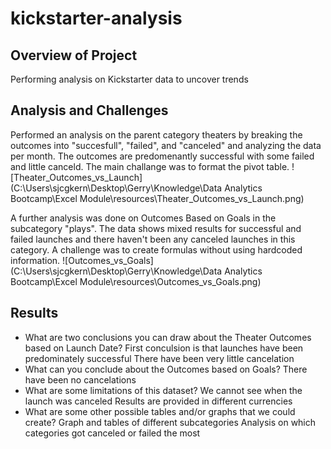 # kickstarter-analysis


## Overview of Project
Performing analysis on Kickstarter data to uncover trends

## Analysis and Challenges
Performed an analysis on the parent category theaters by breaking the outcomes into "succesfull", "failed", and "canceled" and analyzing the data per month.
The outcomes are predomenantly successful with some failed and little canceld. The main challange was to format the pivot table.
![Theater_Outcomes_vs_Launch](C:\Users\sjcgkern\Desktop\Gerry\Knowledge\Data Analytics Bootcamp\Excel Module\resources\Theater_Outcomes_vs_Launch.png)

A further analysis was done on Outcomes Based on Goals in the subcategory "plays". The data shows mixed results for successful and failed launches and there haven't been any canceled launches in this category. A challenge was to create formulas without using hardcoded information.
![Outcomes_vs_Goals](C:\Users\sjcgkern\Desktop\Gerry\Knowledge\Data Analytics Bootcamp\Excel Module\resources\Outcomes_vs_Goals.png)

## Results
* What are two conclusions you can draw about the Theater Outcomes based on Launch Date?
  First conculsion is that launches have been predominately successful
  There have been very little cancelation
* What can you conclude about the Outcomes based on Goals?
  There have been no cancelations
* What are some limitations of this dataset?
  We cannot see when the launch was canceled
  Results are provided in different currencies
* What are some other possible tables and/or graphs that we could create?
  Graph and tables of different subcategories
  Analysis on which categories got canceled or failed the most
  
